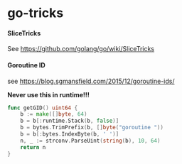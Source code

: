 # go-tricks

#### SliceTricks
See https://github.com/golang/go/wiki/SliceTricks

#### Goroutine ID
see https://blog.sgmansfield.com/2015/12/goroutine-ids/

**Never use this in runtime!!!**
``` go
func getGID() uint64 {
    b := make([]byte, 64)
    b = b[:runtime.Stack(b, false)]
    b = bytes.TrimPrefix(b, []byte("goroutine "))
    b = b[:bytes.IndexByte(b, ' ')]
    n, _ := strconv.ParseUint(string(b), 10, 64)
    return n
}
```

